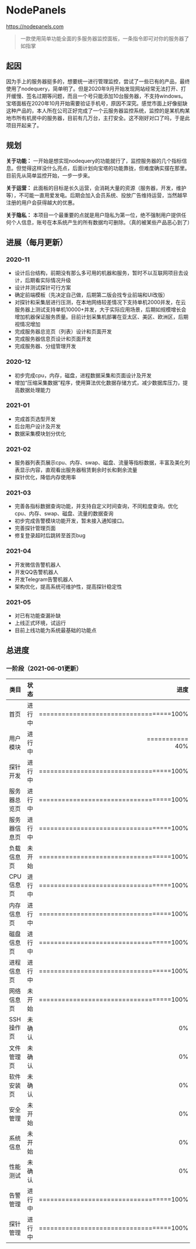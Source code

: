 # NodePanels
https://nodepanels.com

>一款使用简单功能全面的多服务器监控面板，一条指令即可对你的服务器了如指掌

## 起因
因为手上的服务器挺多的，想要统一进行管理监控，尝试了一些已有的产品，最终使用了nodequery，简单明了。但是2020年9月开始发现网站经常无法打开、打开缓慢、签名过期等问题，而且一个号只能添加10台服务器，不支持windows。宝塔面板在2020年10月开始需要验证手机号，原因不深究。感觉市面上好像挺缺这种产品的，本人所在公司正好完成了一个云服务器监控系统，监控的是某机构某地市所有机房中的服务器，目前有几万台，主打安全。这不刚好对口了吗，于是此项目开起来了。

## 规划
**关于功能：** 一开始是想实现nodequery的功能就行了，监控服务器的几个指标信息。但觉得这样没什么亮点，后面计划向宝塔的功能靠拢，但难度确实摆在那里。目前先从简单监控开始，一步一步来。

**关于运营：** 此面板的目标是长久运营，会消耗大量的资源（服务器，开发，维护等），不可能一直用爱发电。后期会加入会员系统、投放广告维持运营，当然越早注册的用户会获得越大的优惠。

**关于隐私：** 本项目一个最重要的点就是用户隐私为第一位，绝不强制用户提供任何个人信息，账号在本系统产生的所有数据均可删除。（真的被某些产品恶心到了）

## 进展（每月更新）

### 2020-11
- 设计后台结构，前期没有那么多可用的机器和服务，暂时不以互联网项目去设计，后期看实际情况升级
- 设计并测试探针可行方案
- 确定前端模板（先决定自己做，后期第二版会找专业前端和UI改版）
- 对探针和采集层进行压测，在本地网络较差情况下支持单机2000并发，在云服务器上测试支持单机10000+并发，大于实际应用场景，后期如规模增长会增加机器保证服务质量。目前计划采集机部署在亚太区、美区、欧洲区，后期视情况增加
- 完成服务器总览页（列表）设计和页面开发
- 完成服务器信息页设计和页面开发  
- 完成服务器、分组管理开发

### 2020-12
- 初步完成cpu，内存，磁盘，进程数据采集和页面设计及开发
- 增加“压缩采集数据”程序，使用算法优化数据存储方式，减少数据库压力，提高数据处理能力

### 2021-01
- 完成首页选型开发
- 后台用户设计及开发
- 数据采集模块划分优化

### 2021-02
- 服务器列表页展示cpu、内存、swap、磁盘、流量等指标数据，丰富及美化列表显示内容，直观看出服务器租赁剩余时长和剩余流量
- 探针优化，降低内存使用率

### 2021-03
- 完善各指标数据查询功能，并支持自定义时间查询，不同粒度查询。优化cpu、内存、swap、磁盘、流量的数据查询
- 初步完成告警模块功能开发，暂未接入通知接口。
- 完善探针管理页面
- 修复登录超时后跳转至首页bug

### 2021-04
- 开发微信告警机器人
- 开发QQ告警机器人
- 开发Telegram告警机器人
- 架构优化，提高系统可维护性，提高探针稳定性

### 2021-05
- 对已有功能查漏补缺
- 上线正式环境，试运行
- 目前上线功能为系统最基础的功能点

## 总进度
### 一阶段（2021-06-01更新）
类目|状态|进度
--|:--:|--:
首页|进行中|===================================100%
用户模块|进行中|=========== 　　　　　　　　　　　　　　　　40%
探针开发|进行中|===================================100%
服务器总览页|进行中|===================================100%
服务器信息页|进行中|===================================100%
负载信息页|未开始|===================================100%
CPU信息页|进行中|===================================100%
内存信息页|进行中|===================================100%
磁盘信息页|进行中|===================================100%
进程信息页|进行中|===================================100%
网络信息页|未开始|===================================100%
SSH操作页|未确认|0%
文件管理页|未确认|0%
软件安装页|未确认|0%
安全管理|未开始|0%
系统信息|未开始|0%
性能测试|未确认|0%
告警管理|进行中|===================================100%
探针管理|进行中|===================================100%
